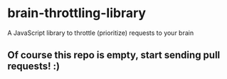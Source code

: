 # brain-throttling-library
A JavaScript library to throttle (prioritize) requests to your brain

## Of course this repo is empty, start sending pull requests! :) 
